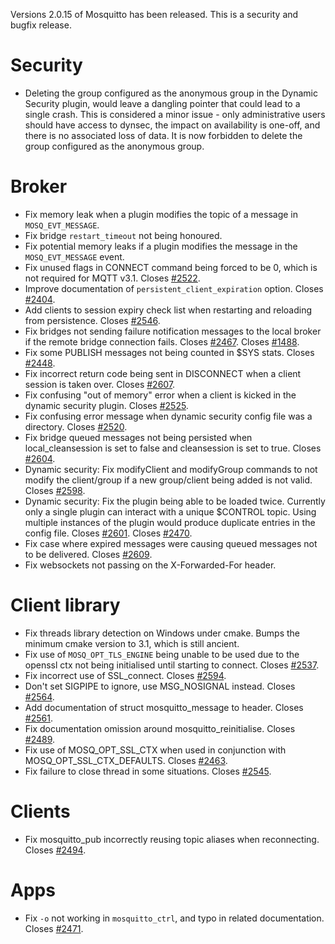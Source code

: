 <!--
.. title: Version 2.0.15 released.
.. slug: version-2-0-15-released
.. date: 2022-08-16 12:57:38 UTC+1
.. tags: Releases
.. category:
.. link:
.. description:
.. type: text
-->

Versions 2.0.15 of Mosquitto has been released. This is a security
and bugfix release.

# Security
- Deleting the group configured as the anonymous group in the Dynamic Security
  plugin, would leave a dangling pointer that could lead to a single crash.
  This is considered a minor issue - only administrative users should have
  access to dynsec, the impact on availability is one-off, and there is no
  associated loss of data. It is now forbidden to delete the group configured
  as the anonymous group.

# Broker
- Fix memory leak when a plugin modifies the topic of a message in
  `MOSQ_EVT_MESSAGE`.
- Fix bridge `restart_timeout` not being honoured.
- Fix potential memory leaks if a plugin modifies the message in the
  `MOSQ_EVT_MESSAGE` event.
- Fix unused flags in CONNECT command being forced to be 0, which is not
  required for MQTT v3.1. Closes [#2522].
- Improve documentation of `persistent_client_expiration` option.
  Closes [#2404].
- Add clients to session expiry check list when restarting and reloading from
  persistence. Closes [#2546].
- Fix bridges not sending failure notification messages to the local broker if
  the remote bridge connection fails. Closes [#2467]. Closes [#1488].
- Fix some PUBLISH messages not being counted in $SYS stats. Closes [#2448].
- Fix incorrect return code being sent in DISCONNECT when a client session is
  taken over. Closes [#2607].
- Fix confusing "out of memory" error when a client is kicked in the dynamic
  security plugin. Closes [#2525].
- Fix confusing error message when dynamic security config file was a
  directory. Closes [#2520].
- Fix bridge queued messages not being persisted when local_cleansession is
  set to false and cleansession is set to true. Closes [#2604].
- Dynamic security: Fix modifyClient and modifyGroup commands to not modify
  the client/group if a new group/client being added is not valid.
  Closes [#2598].
- Dynamic security: Fix the plugin being able to be loaded twice. Currently
  only a single plugin can interact with a unique $CONTROL topic. Using
  multiple instances of the plugin would produce duplicate entries in the
  config file. Closes [#2601]. Closes [#2470].
- Fix case where expired messages were causing queued messages not to be
  delivered. Closes [#2609].
- Fix websockets not passing on the X-Forwarded-For header.

# Client library
- Fix threads library detection on Windows under cmake. Bumps the minimum
  cmake version to 3.1, which is still ancient.
- Fix use of `MOSQ_OPT_TLS_ENGINE` being unable to be used due to the openssl
  ctx not being initialised until starting to connect. Closes [#2537].
- Fix incorrect use of SSL_connect. Closes [#2594].
- Don't set SIGPIPE to ignore, use MSG_NOSIGNAL instead. Closes [#2564].
- Add documentation of struct mosquitto_message to header. Closes [#2561].
- Fix documentation omission around mosquitto_reinitialise. Closes [#2489].
- Fix use of MOSQ_OPT_SSL_CTX when used in conjunction with
  MOSQ_OPT_SSL_CTX_DEFAULTS. Closes [#2463].
- Fix failure to close thread in some situations. Closes [#2545].

# Clients
- Fix mosquitto_pub incorrectly reusing topic aliases when reconnecting.
  Closes [#2494].

# Apps
- Fix `-o` not working in `mosquitto_ctrl`, and typo in related documentation.
  Closes [#2471].


[#1488]: https://github.com/eclipse/mosquitto/issues/1488
[#2404]: https://github.com/eclipse/mosquitto/issues/2404
[#2448]: https://github.com/eclipse/mosquitto/issues/2448
[#2463]: https://github.com/eclipse/mosquitto/issues/2463
[#2467]: https://github.com/eclipse/mosquitto/issues/2467
[#2470]: https://github.com/eclipse/mosquitto/issues/2470
[#2471]: https://github.com/eclipse/mosquitto/issues/2471
[#2489]: https://github.com/eclipse/mosquitto/issues/2489
[#2494]: https://github.com/eclipse/mosquitto/issues/2494
[#2520]: https://github.com/eclipse/mosquitto/issues/2520
[#2522]: https://github.com/eclipse/mosquitto/issues/2522
[#2525]: https://github.com/eclipse/mosquitto/issues/2525
[#2537]: https://github.com/eclipse/mosquitto/issues/2537
[#2545]: https://github.com/eclipse/mosquitto/issues/2545
[#2546]: https://github.com/eclipse/mosquitto/issues/2546
[#2561]: https://github.com/eclipse/mosquitto/issues/2561
[#2564]: https://github.com/eclipse/mosquitto/issues/2564
[#2594]: https://github.com/eclipse/mosquitto/issues/2594
[#2598]: https://github.com/eclipse/mosquitto/issues/2598
[#2601]: https://github.com/eclipse/mosquitto/issues/2601
[#2604]: https://github.com/eclipse/mosquitto/issues/2604
[#2607]: https://github.com/eclipse/mosquitto/issues/2607
[#2609]: https://github.com/eclipse/mosquitto/issues/2609
